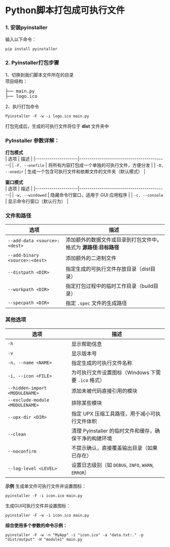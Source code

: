 # Python脚本打包成可执行文件

### 1. 安装pyinstaller
输入以下命令：
```shell
pip install pyinstaller
```

### 2. Pyinstaller打包步骤
1、切换到我们脚本文件所在的目录  
项目结构：
<pre>
├── main.py
├── logo.ico
</pre>
2、执行打包命令
```
Pyinstaller -F -w -i logo.ico main.py
```
打包完成后，生成的可执行文件将位于 **dist** 文件夹中  

### PyInstaller 参数详解：
**打包模式**  
| 选项                | 描述                                      |
|---------------------|-------------------------------------------|
| `-F, --onefile`     | 将所有内容打包成一个单独的可执行文件，方便分发 |
| `-D, --onedir`      | 生成一个包含可执行文件和依赖文件的文件夹（默认模式） |


**窗口模式**  
| 选项                | 描述                                      |
|---------------------|-------------------------------------------|
| `-w, --windowed`    | 隐藏命令行窗口，适用于 GUI 应用程序       |
| `-c, --console`     | 显示命令行窗口（默认行为）                |


### **文件和路径**  
| 选项                        | 描述                                      |
|-----------------------------|-------------------------------------------|
| `--add-data <source>:<dest>` | 添加额外的数据文件或目录到打包文件中。格式为 **源路径:目标路径** |
| `--add-binary <source>:<dest>` | 添加额外的二进制文件                       |
| `--distpath <DIR>`          | 指定生成的可执行文件存放目录（dist目录）   |
| `--workpath <DIR>`          | 指定打包过程中的临时工作目录（build目录）  |
| `--specpath <DIR>`          | 指定 `.spec` 文件的生成路径                |

### **其他选项**  
| 选项                            | 描述                                      |
|---------------------------------|-------------------------------------------|
| `-h`                            | 显示帮助信息                              |
| `-v`                            | 显示版本号                                |
| `-n, --name <NAME>`             | 指定生成的可执行文件名称                   |
| `-i, --icon <FILE>`             | 为可执行文件设置图标（Windows 下需要 `.ico` 格式） |
| `--hidden-import <MODULENAME>`  | 添加未被代码直接引用的模块                 |
| `--exclude-module <MODULENAME>` | 排除某些模块                               |
| `--upx-dir <DIR>`               | 指定 UPX 压缩工具路径，用于减小可执行文件体积 |
| `--clean`                       | 清理 PyInstaller 的临时文件和缓存，确保干净的构建环境 |
| `--noconfirm`                   | 不提示确认，直接覆盖输出目录（如果已存在） |
| `--log-level <LEVEL>`           | 设置日志级别（如 `DEBUG`, `INFO`, `WARN`, `ERROR`） |

**示例**
生成单文件可执行文件并设置图标：
```
pyinstaller -F -i icon.ico main.py
```
生成GUI可执行文件并设置图标：
```
pyinstaller -F -w -i icon.ico main.py
```

**综合使用多个参数的命令示例：**
```
pyinstaller -F -w -n "MyApp" -i "icon.ico" -a "data.txt:." -p "dist/output" -H "module1" main.py
```
